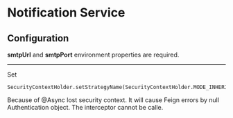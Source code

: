 # Notification Service

## Configuration
**smtpUrl** and **smtpPort** environment properties are required.

---
Set
```$java
SecurityContextHolder.setStrategyName(SecurityContextHolder.MODE_INHERITABLETHREADLOCAL);
```
Because of @Async lost security context. It will cause Feign errors by null Authentication object. The interceptor cannot be calle.